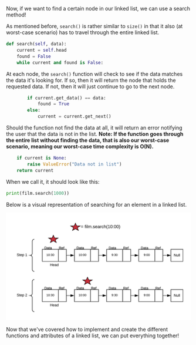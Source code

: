 <!--title={Search for an element in a Linked List}-->

<!--badges={Algorithms:10}-->

<!--concepts={Search for an element in a Linked List}-->

Now, if we want to find a certain node in our linked list, we can use a search method!

As mentioned before, `search()` is rather similar to `size()` in that it also (at worst-case scenario) has to travel through the entire linked list. 

```python
def search(self, data):
    current = self.head
    found = False
    while current and found is False:
```
At each node, the `search()` function will check to see if the data matches the data it's looking for. If so, then it will return the node that holds the requested data. If not, then it will just continue to go to the next node.

```python
        if current.get_data() == data:
            found = True
        else:
            current = current.get_next()
```
Should the function not find the data at all, it will return an error notifying the user that the data is not in the list. **Note: If the function goes through the entire list without finding the data, that is also our worst-case scenario, meaning our worst-case time complexity is O(N).**

```python
    if current is None:
        raise ValueError("Data not in list")
    return current
```
When we call it, it should look like this:

```python
print(film.search(1000))
```
Below is a visual representation of searching for an element in a linked list.

![](../images/6.png)

Now that we've covered how to implement and create the different functions and attributes of a linked list, we can put everything together!
